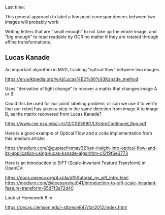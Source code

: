 Last time:

This general approach to label a few point correspondences between two images will probably work:


Writing letters that are "small enough" to not take up the whole image, and "big enough" to read readable by OCR
no matter if they are rotated through affine transformations.

## Lucas Kanade

An important algorithm in MVG, tracking "optical flow" between two images.

https://en.wikipedia.org/wiki/Lucas%E2%80%93Kanade_method

Uses "derivative of light change" to recover a matrix that changes image A or B.

Could this be used for our point labeling problem, or can we use it to verify that our robot has taken a step in the same
direction from image A to image B, as the matrix recovered from Lucas Kanade?

https://www.cse.psu.edu/~rtc12/CSE598G/LKintroContinued_6pp.pdf

Here is a good example of Optical Flow and a code implementation from this medium article:

https://medium.com/@guptachinmay321/an-insight-into-optical-flow-and-its-application-using-lucas-kanade-algorithm-c12f9f6e3773

Here is an introduction to SIFT (Scale-Invariant Feature Transform) in OpenCV:

https://docs.opencv.org/4.x/da/df5/tutorial_py_sift_intro.html
https://medium.com/@deepanshut041/introduction-to-sift-scale-invariant-feature-transform-65d7f3a72d40

Look at Homework 6 in 

https://cecas.clemson.edu/~stb/ece847/fall2012/index.html

